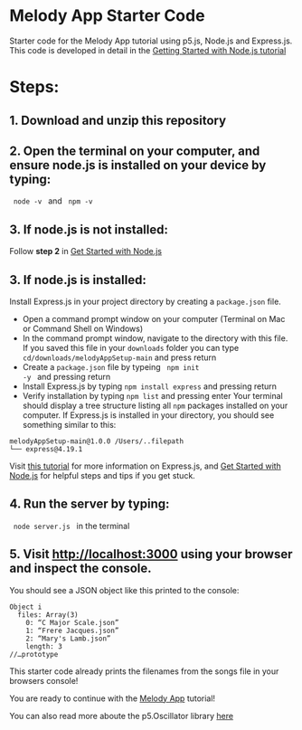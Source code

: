# Melody App Starter Code
Starter code for the Melody App tutorial using p5.js, Node.js and Express.js. This code is developed in detail in the [Getting Started with Node.js tutorial](https://docs.google.com/document/d/1n6Je0Lzht2ibQmN1st1ccth47ppNhIYtMBTOwNAAFdo/edit?usp=sharing)

# Steps:
## 1. Download and unzip this repository
## 2. Open the terminal on your computer, and ensure node.js is installed on your device by typing:
   <code> node -v </code> and <code> npm -v </code>

## 3. If node.js is not installed:
Follow **step 2** in [Get Started with Node.js](https://docs.google.com/document/d/1n6Je0Lzht2ibQmN1st1ccth47ppNhIYtMBTOwNAAFdo/edit?usp=sharing)

## 3. If node.js is installed:
Install Express.js in your project directory by creating a <code>package.json</code> file.
- Open a command prompt window on your computer (Terminal on Mac or Command Shell on Windows)
- In the command prompt window, navigate to the directory with this file. If you saved this file in your <code>downloads</code> folder you can type <code> cd/downloads/melodyAppSetup-main</code> and press return
- Create a <code>package.json</code> file by typeing <code> npm init -y </code> and pressing return
- Install Express.js by typing <code>npm install express</code> and pressing return
- Verify installation by typing <code>npm list</code> and pressing enter
Your terminal should display a tree structure listing all <code>npm</code> packages installed on your computer.
If Express.js is installed in your directory, you should see something similar to this:
```
melodyAppSetup-main@1.0.0 /Users/..filepath
└── express@4.19.1
```
Visit [this tutorial](https://www.geeksforgeeks.org/introduction-to-express/) for more information on Express.js, and [Get Started with Node.js](https://docs.google.com/document/d/1n6Je0Lzht2ibQmN1st1ccth47ppNhIYtMBTOwNAAFdo/edit?usp=sharing) for helpful steps and tips if you get stuck.

## 4. Run the server by typing:
<code> node server.js </code> in the terminal
## 5. Visit [http://localhost:3000](http://localhost:3000) using your browser and inspect the console.
You should see a JSON object like this printed to the console:

```
Object i
  files: Array(3)
    0: “C Major Scale.json”
    1: “Frere Jacques.json”
    2: “Mary's Lamb.json”
    length: 3
//…prototype
```


This starter code already prints the filenames from the songs file in your browsers console! 

You are ready to continue with the [Melody App](https://docs.google.com/document/u/0/d/1mzJv-7qU1_CmkWI0ZFeqf3CeBfpOOVIrvPRZtxqFxRI/edit) tutorial!

You can also read more aboute the p5.Oscillator library [here](https://p5js.org/reference/#/p5.Oscillator)
